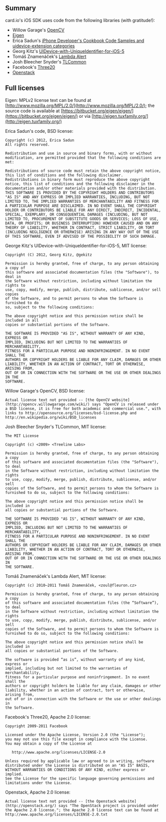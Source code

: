 Summary
-------

card.io's iOS SDK uses code from the following libraries (with gratitude!):

  * Willow Garage's [OpenCV](http://opencv.willowgarage.com/wiki/)
  * [Eigen](http://eigen.tuxfamily.org)
  * Erica Sadun's [iPhone Developer's Cookbook Code Samples and uidevice-extension categories](https://github.com/erica/)
  * Georg Kitz's [UIDevice-with-UniqueIdentifier-for-iOS-5](https://github.com/gekitz/UIDevice-with-UniqueIdentifier-for-iOS-5)
  * Tomáš Znamenáček's [Lambda Alert](https://github.com/zoul/Lambda-Alert)
  * Josh Bleecher Snyder's [TLCommon](https://github.com/treelinelabs/TLCommon)
  * Facebook's [Three20](https://github.com/facebook/three20)
  * [Openstack](http://openstack.org/)

Full licenses
-------------

Eigen: MPLv2 license text can be found at [http://www.mozilla.org/MPL/2.0/](http://www.mozilla.org/MPL/2.0/); the source code is available at [https://bitbucket.org/eigen/eigen/](https://bitbucket.org/eigen/eigen/) or via [http://eigen.tuxfamily.org/](http://eigen.tuxfamily.org/)

Erica Sadun's code, BSD license:

    Copyright (c) 2012, Erica Sadun
    All rights reserved.

    Redistribution and use in source and binary forms, with or without modification, are permitted provided that the following conditions are met:

    Redistributions of source code must retain the above copyright notice, this list of conditions and the following disclaimer.
    Redistributions in binary form must reproduce the above copyright notice, this list of conditions and the following disclaimer in the documentation and/or other materials provided with the distribution.
    THIS SOFTWARE IS PROVIDED BY THE COPYRIGHT HOLDERS AND CONTRIBUTORS "AS IS" AND ANY EXPRESS OR IMPLIED WARRANTIES, INCLUDING, BUT NOT LIMITED TO, THE IMPLIED WARRANTIES OF MERCHANTABILITY AND FITNESS FOR A PARTICULAR PURPOSE ARE DISCLAIMED. IN NO EVENT SHALL THE COPYRIGHT HOLDER OR CONTRIBUTORS BE LIABLE FOR ANY DIRECT, INDIRECT, INCIDENTAL, SPECIAL, EXEMPLARY, OR CONSEQUENTIAL DAMAGES (INCLUDING, BUT NOT LIMITED TO, PROCUREMENT OF SUBSTITUTE GOODS OR SERVICES; LOSS OF USE, DATA, OR PROFITS; OR BUSINESS INTERRUPTION) HOWEVER CAUSED AND ON ANY THEORY OF LIABILITY, WHETHER IN CONTRACT, STRICT LIABILITY, OR TORT (INCLUDING NEGLIGENCE OR OTHERWISE) ARISING IN ANY WAY OUT OF THE USE OF THIS SOFTWARE, EVEN IF ADVISED OF THE POSSIBILITY OF SUCH DAMAGE.

George Kitz's UIDevice-with-UniqueIdentifier-for-iOS-5, MIT license:

    Copyright (C) 2012, Georg Kitz, @gekitz

    Permission is hereby granted, free of charge, to any person obtaining a copy of
    this software and associated documentation files (the "Software"), to deal in
    the Software without restriction, including without limitation the rights to
    use, copy, modify, merge, publish, distribute, sublicense, and/or sell copies
    of the Software, and to permit persons to whom the Software is furnished to do
    so, subject to the following conditions:

    The above copyright notice and this permission notice shall be included in all
    copies or substantial portions of the Software.

    THE SOFTWARE IS PROVIDED "AS IS", WITHOUT WARRANTY OF ANY KIND, EXPRESS OR
    IMPLIED, INCLUDING BUT NOT LIMITED TO THE WARRANTIES OF MERCHANTABILITY,
    FITNESS FOR A PARTICULAR PURPOSE AND NONINFRINGEMENT. IN NO EVENT SHALL THE
    AUTHORS OR COPYRIGHT HOLDERS BE LIABLE FOR ANY CLAIM, DAMAGES OR OTHER
    LIABILITY, WHETHER IN AN ACTION OF CONTRACT, TORT OR OTHERWISE, ARISING FROM,
    OUT OF OR IN CONNECTION WITH THE SOFTWARE OR THE USE OR OTHER DEALINGS IN THE
    SOFTWARE.

Willow Garage's OpenCV, BSD license:

    Actual license text not provided -- [the OpenCV website](http://opencv.willowgarage.com/wiki/) says "OpenCV is released under a BSD license, it is free for both academic and commercial use.", with links to http://opensource.org/licenses/bsd-license.php and http://en.wikipedia.org/wiki/BSD_licenses

Josh Bleecher Snyder's TLCommon, MIT license:

    The MIT License

    Copyright (c) <2009> <Treeline Labs>

    Permission is hereby granted, free of charge, to any person obtaining a copy
    of this software and associated documentation files (the "Software"), to deal
    in the Software without restriction, including without limitation the rights
    to use, copy, modify, merge, publish, distribute, sublicense, and/or sell
    copies of the Software, and to permit persons to whom the Software is
    furnished to do so, subject to the following conditions:

    The above copyright notice and this permission notice shall be included in
    all copies or substantial portions of the Software.

    THE SOFTWARE IS PROVIDED "AS IS", WITHOUT WARRANTY OF ANY KIND, EXPRESS OR
    IMPLIED, INCLUDING BUT NOT LIMITED TO THE WARRANTIES OF MERCHANTABILITY,
    FITNESS FOR A PARTICULAR PURPOSE AND NONINFRINGEMENT. IN NO EVENT SHALL THE
    AUTHORS OR COPYRIGHT HOLDERS BE LIABLE FOR ANY CLAIM, DAMAGES OR OTHER
    LIABILITY, WHETHER IN AN ACTION OF CONTRACT, TORT OR OTHERWISE, ARISING FROM,
    OUT OF OR IN CONNECTION WITH THE SOFTWARE OR THE USE OR OTHER DEALINGS IN
    THE SOFTWARE.


Tomáš Znamenáček's Lambda Alert, MIT license:

    Copyright (c) 2010–2011 Tomáš Znamenáček, <zoul@fleuron.cz>

    Permission is hereby granted, free of charge, to any person obtaining a copy
    of this software and associated documentation files (the “Software”), to deal
    in the Software without restriction, including without limitation the rights
    to use, copy, modify, merge, publish, distribute, sublicense, and/or sell
    copies of the Software, and to permit persons to whom the Software is
    furnished to do so, subject to the following conditions:

    The above copyright notice and this permission notice shall be included in
    all copies or substantial portions of the Software.

    The software is provided “as is”, without warranty of any kind, express or
    implied, including but not limited to the warranties of merchantability,
    fitness for a particular purpose and noninfringement. In no event shall the
    authors or copyright holders be liable for any claim, damages or other
    liability, whether in an action of contract, tort or otherwise, arising from,
    out of or in connection with the Software or the use or other dealings in
    the Software.

Facebook's Three20, Apache 2.0 license:

    Copyright 2009-2011 Facebook

    Licensed under the Apache License, Version 2.0 (the "License");
    you may not use this file except in compliance with the License.
    You may obtain a copy of the License at
 
       http://www.apache.org/licenses/LICENSE-2.0

    Unless required by applicable law or agreed to in writing, software
    distributed under the License is distributed on an "AS IS" BASIS,
    WITHOUT WARRANTIES OR CONDITIONS OF ANY KIND, either express or implied.
    See the License for the specific language governing permissions and
    limitations under the License.

Openstack, Apache 2.0 license:

    Actual license text not provided -- [the Openstack website](http://openstack.org/) says "The OpenStack project is provided under the Apache 2.0 license."; the Apache 2.0 license text can be found at http://www.apache.org/licenses/LICENSE-2.0.txt
